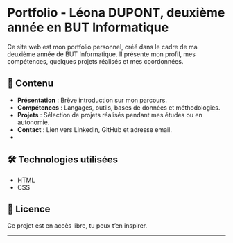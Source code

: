 # Portfolio - Léona DUPONT, deuxième année en BUT Informatique

Ce site web est mon portfolio personnel, créé dans le cadre de ma deuxième année de BUT Informatique. Il présente mon profil, mes compétences, quelques projets réalisés et mes coordonnées.

## 🧠 Contenu

- **Présentation** : Brève introduction sur mon parcours.
- **Compétences** : Langages, outils, bases de données et méthodologies.
- **Projets** : Sélection de projets réalisés pendant mes études ou en autonomie.
- **Contact** : Lien vers LinkedIn, GitHub et adresse email.
- 

## 🛠️ Technologies utilisées

- HTML
- CSS

## 📄 Licence

Ce projet est en accès libre, tu peux t’en inspirer.

---
